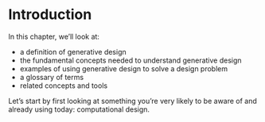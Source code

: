 # Introduction

In this chapter, we’ll look at:

* a definition of generative design
* the fundamental concepts needed to understand generative design
* examples of using generative design to solve a design problem
* a glossary of terms 
* related concepts and tools

Let’s start by first looking at something you’re very likely to be aware of and already using today: computational design.

